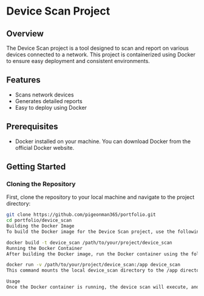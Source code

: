 # Device Scan Project

## Overview
The Device Scan project is a tool designed to scan and report on various devices connected to a network. This project is containerized using Docker to ensure easy deployment and consistent environments.

## Features
- Scans network devices
- Generates detailed reports
- Easy to deploy using Docker

## Prerequisites
- Docker installed on your machine. You can download Docker from the official Docker website.

## Getting Started

### Cloning the Repository
First, clone the repository to your local machine and navigate to the project directory:
```bash
git clone https://github.com/pigeonman365/portfolio.git
cd portfolio/device_scan
Building the Docker Image
To build the Docker image for the Device Scan project, use the following command:

docker build -t device_scan /path/to/your/project/device_scan
Running the Docker Container
After building the Docker image, run the Docker container using the following command:

docker run -v /path/to/your/project/device_scan:/app device_scan
This command mounts the local device_scan directory to the /app directory inside the container, ensuring that the generated report is accessible on your host machine.

Usage
Once the Docker container is running, the device scan will execute, and the results will be printed to the terminal. The report will be saved to the same directory as ds.py on your host machine.
